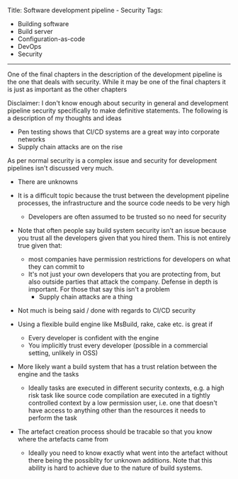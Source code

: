 Title: Software development pipeline - Security
Tags:
  - Building software
  - Build server
  - Configuration-as-code
  - DevOps
  - Security
---

One of the final chapters in the description of the development pipeline is the one that deals with
security. While it may be one of the final chapters it is just as important as the other chapters

Disclaimer: I don't know enough about security in general and development pipeline security specifically
to make definitive statements. The following is a description of my thoughts and ideas

- Pen testing shows that CI/CD systems are a great way into corporate networks
- Supply chain attacks are on the rise

As per normal security is a complex issue and security for development pipelines isn't discussed
very much.
- There are unknowns
- It is a difficult topic because the trust between the development pipeline processes, the infrastructure
  and the source code needs to be very high
  - Developers are often assumed to be trusted so no need for security


- Note that often people say build system security isn't an issue because you trust all the developers
  given that you hired them. This is not entirely true given that:
  - most companies have permission restrictions for developers on what they can commit to
  - It's not just your own developers that you are protecting from, but also outside parties that
    attack the company. Defense in depth is important. For those that say this isn't a problem
    - Supply chain attacks are a thing
- Not much is being said / done with regards to CI/CD security





- Using a flexible build engine like MsBuild, rake, cake etc. is great if
  - Every developer is confident with the engine
  - You implicitly trust every developer (possible in a commercial setting, unlikely in OSS)
- More likely want a build system that has a trust relation between the engine and the tasks
  - Ideally tasks are executed in different security contexts, e.g. a high risk task like source
    code compilation are executed in a tightly controlled context by a low permission user, i.e.
    one that doesn't have access to anything other than the resources it needs to perform the task
- The artefact creation process should be tracable so that you know where the artefacts came from
  - Ideally you need to know exactly what went into the artefact without there being the possiblity
    for unknown additions. Note that this ability is hard to achieve due to the nature of
    build systems.


